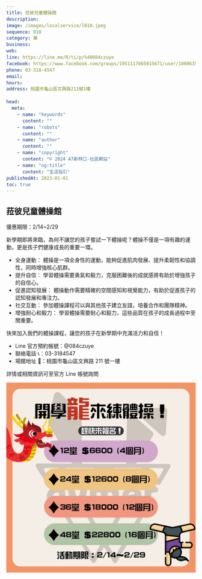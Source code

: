 ```yaml
---
title: 菈彼兒童體操館
description:
image: /images/localservice/l010.jpeg
sequence: 010
category: 樂
business:
web:
line: https://line.me/R/ti/p/%40084czuye
facebook: https://www.facebook.com/groups/1951117865015671/user/100063552147299
phone: 03-318-4547
email:
hours:
address: 桃園市龜山區文興路211號1樓

head:
  meta:
    - name: "keywords"
      content: ""
    - name: "robots"
      content: ""
    - name: "author"
      content: ""
    - name: "copyright"
      content: "© 2024 A7新林口-社區網站"
    - name: "og:title"
      content: "生活指引"
publishedAt: 2023-01-01
toc: true
---
```


## 菈彼兒童體操館

優惠期限：2/14~2/29

新學期即將來臨，為何不讓您的孩子嘗試一下體操呢？體操不僅是一項有趣的運動，更是孩子們健康成長的重要一環。

- 全身運動： 體操是一項全身性的運動，能夠促進肌肉發展、提升柔韌性和協調性，同時增強核心肌群。
- 提升自信： 學習體操需要勇氣和毅力，克服困難後的成就感將有助於增強孩子的自信心。
- 促進認知發展： 體操動作需要精確的空間感知和視覺能力，有助於促進孩子的認知發展和專注力。
- 社交互動： 參加體操課程可以與其他孩子建立友誼，培養合作和團隊精神。
- 增強耐心和毅力： 學習體操需要耐心和毅力，這些品質在孩子的成長過程中至關重要。

快來加入我們的體操課程，讓您的孩子在新學期中充滿活力和自信！

- Line 官方預約帳號：@084czuye
- 聯絡電話 📞：03-3184547
- 場館地址 🚗：桃園市龜山區文興路 211 號一樓

詳情或相關資訊可至官方 Line 帳號詢問

![l010-1.jpeg](/images/localservice/l010-1.jpeg)
